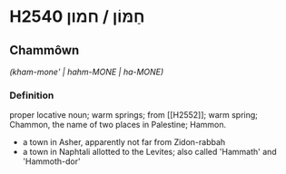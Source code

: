 # H2540 חַמּוֹן / חמון

## Chammôwn

_(kham-mone' | hahm-MONE | ha-MONE)_

### Definition

proper locative noun; warm springs; from [[H2552]]; warm spring; Chammon, the name of two places in Palestine; Hammon.

- a town in Asher, apparently not far from Zidon-rabbah
- a town in Naphtali allotted to the Levites; also called 'Hammath' and 'Hammoth-dor'
